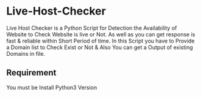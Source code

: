 # Live-Host-Checker
Live Host Checker is a Python Script for Detection the Availability of Website to Check Website is live or Not. As well as you can get response is fast & reliable within Short Period of time. In this Script you have to Provide a Domain list to Check Exist or Not & Also You can get a Output of existing Domains in file.

## Requirement
You must be Install Python3 Version<br/>
